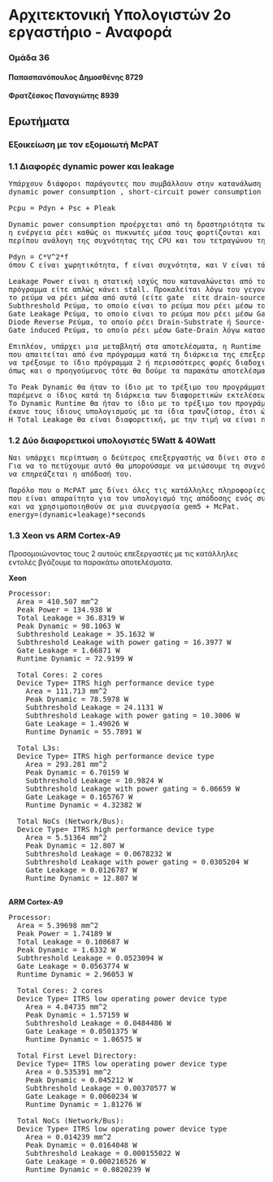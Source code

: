 # Αρχιτεκτονική Υπολογιστών 2ο εργαστήριο - Αναφορά
### Ομάδα 36
#### Παπασπανόπουλος Δημοσθένης 8729
#### Φρατζέσκος Παναγιώτης 8939

## Ερωτήματα 

### Εξοικείωση με τον εξομοιωτή McPAT
### 1.1 Διαφορές dynamic power και leakage

<pre>Υπάρχουν διάφοροι παράγοντες που συμβάλλουν στην κατανάλωση ισχύος της CPU. Αυτοί είναι οι εξής: 
dynamic power consumption , short-circuit power consumption και power loss λόγω ρευμάτων διαρροής των τρανζίστορ.

Pcpu = Pdyn + Psc + Pleak

Dynamic power consumption προέρχεται από τη δραστηριότητα των λογικών πύλων μέσα σε μια CPU. Όταν οι λογικές πύλες στρέφονται,
η ενέργεια ρέει καθώς οι πυκνωτές μέσα τους φορτίζονται και εκφορτίζονται. Η δυναμική ισχύς που καταναλώνεται από μια CPU είναι
περίπου ανάλογη της συχνότητας της CPU και του τετραγώνου της τάσης της CPU

Pdyn = C*V^2*f
όπου C είναι χωρητικότητα, f είναι συχνότητα, και V είναι τάση.

Leakage Power είναι η στατική ισχύς που καταναλώνεται από τους επεξεργαστές. Εξακολουθεί να καταναλώνεται είτε ο επεξεργαστής εκτελεί ένα
πρόγραμμα είτε απλώς κάνει stall. Προκαλείται λόγω του γεγονότος ότι τα τρανζίστορ έχουν μερικές ατέλειες στο σώμα τους που αφήνουν
το ρεύμα να ρέει μέσα από αυτά (είτε gate  είτε drain-source ή substrate). Τα διάφορα ρεύματα διαρροής είναι:
Subthreshold Ρεύμα, το οποίο είναι το ρεύμα που ρέει μέσω του Source Drain όταν ένα τρανζίστορ υποτίθεται ότι είναι "OFF".
Gate Leakage Ρεύμα, το οποίο είναι το ρεύμα που ρέει μέσω Gate-Substrate λόγω του οξειδίου το οποίο το καθιστά ενεργό ως διηλεκτρικό.
Diode Reverse Ρεύμα, το οποίο ρέει Drain-Substrate ή Source-Substrate λόγω του γεγονότος ότι των αντίθετων φορτίων.
Gate induced Ρεύμα, το οποίο ρέει μέσω Gate-Drain λόγω κατασκευαστικών περιορισμών.

Επιπλέον, υπάρχει μια μεταβλητή στα αποτελέσματα, η Runtime Dynamic. Αυτή η μεταβλητή είναι στην πραγματικότητα η συνολική ενέργεια 
που απαιτείται από ένα πρόγραμμα κατά τη διάρκεια της επεξεργασίας διαιρούμενη με το συνολικό χρόνο προσομοίωσης. Έτσι αν αποφασίσαμε 
να τρέξουμε το ίδιο πρόγραμμα 2 ή περισσότερες φορές διαδοχικά και υποθέτουμε ότι κάθε φορά που ο επεξεργαστής συμπεριφέρεται ακριβώς 
όπως και ο προηγούμενος τότε θα δούμε τα παρακάτω αποτελέσματα:

Το Peak Dynamic θα ήταν το ίδιο με το τρέξιμο του προγράμματος αν το εκτελούσαμε μόνο μία φορά, επειδή ο μέγιστος αριθμός μεταγωγής τρανζίστορ θα
παρέμενε ο ίδιος κατά τη διάρκεια των διαφορετικών εκτελέσεων του προγράμματος.
Το Dynamic Runtime θα ήταν το ίδιο με το τρέξιμο του προγράμματος αν το εκτελούσαμε μόνο μία φορά επειδή θεωρητικά κάθε φορά που ο επεξεργαστής θα
έκανε τους ίδιους υπολογισμούς με τα ίδια τρανζίστορ, έτσι ώστε η απαιτούμενη ενέργεια να είναι η ίδια και ο χρόνος εκτέλεσης θα ήταν ο ίδιος.
Η Total Leakage θα είναι διαφορετική, με την τιμή να είναι n φορές υψηλότερη όπου n είναι ο αριθμός των φορών που τρέχουμε το πρόγραμμα. </pre>

### 1.2 Δύο διαφορετικοί υπολογιστές 5Watt & 40Watt
<pre>Ναι υπάρχει περίπτωση ο δεύτερος επεξεργαστής να δίνει στο σύστημα μεγαλύτερη διάρκεια μπαταρίας βελτιώνοντας το energy efficiency του
Για να το πετύχουμε αυτό θα μπορούσαμε να μειώσουμε τη συχνότητα και την τάση με τρόπο που θα βελτίωνε το energy efficiency του επεξεργαστή χωρίς 
να επηρεάζεται η απόδοσή του.

Παρόλο που ο McPAT μας δίνει όλες τις κατάλληλες πληροφορίες σχετικά με το power, δεν μας δίνει το συνολικό χρόνο προσομοίωσης
που είναι απαραίτητο για τον υπολογισμό της απόδοσης ενός συγκεκριμένου επεξεργαστή. Αυτές οι πληροφορίες θα μπορούσαν να βρεθούν
και να χρησιμοποιηθούν σε μια συνεργασία gem5 + McPat.
energy=(dynamic+leakage)*seconds
</pre>


### 1.3 Xeon vs ARM Cortex-A9 

Προσομοιώνοντας τους 2 αυτούς επεξεργαστές με τις κατάλληλες εντολές βγάζουμε τα παρακάτω αποτελέσματα.

__Xeon__
<pre>
Processor: 
  Area = 410.507 mm^2
  Peak Power = 134.938 W
  Total Leakage = 36.8319 W
  Peak Dynamic = 98.1063 W
  Subthreshold Leakage = 35.1632 W
  Subthreshold Leakage with power gating = 16.3977 W
  Gate Leakage = 1.66871 W
  Runtime Dynamic = 72.9199 W

  Total Cores: 2 cores 
  Device Type= ITRS high performance device type
    Area = 111.713 mm^2
    Peak Dynamic = 78.5978 W
    Subthreshold Leakage = 24.1131 W
    Subthreshold Leakage with power gating = 10.3006 W
    Gate Leakage = 1.49026 W
    Runtime Dynamic = 55.7891 W

  Total L3s: 
  Device Type= ITRS high performance device type
    Area = 293.281 mm^2
    Peak Dynamic = 6.70159 W
    Subthreshold Leakage = 10.9824 W
    Subthreshold Leakage with power gating = 6.06659 W
    Gate Leakage = 0.165767 W
    Runtime Dynamic = 4.32382 W

  Total NoCs (Network/Bus): 
  Device Type= ITRS high performance device type
    Area = 5.51364 mm^2
    Peak Dynamic = 12.807 W
    Subthreshold Leakage = 0.0678232 W
    Subthreshold Leakage with power gating = 0.0305204 W
    Gate Leakage = 0.0126787 W
    Runtime Dynamic = 12.807 W
    </pre>
    

__ARM Cortex-A9__
<pre>
Processor: 
  Area = 5.39698 mm^2
  Peak Power = 1.74189 W
  Total Leakage = 0.108687 W
  Peak Dynamic = 1.6332 W
  Subthreshold Leakage = 0.0523094 W
  Gate Leakage = 0.0563774 W
  Runtime Dynamic = 2.96053 W

  Total Cores: 2 cores 
  Device Type= ITRS low operating power device type
    Area = 4.84735 mm^2
    Peak Dynamic = 1.57159 W
    Subthreshold Leakage = 0.0484486 W
    Gate Leakage = 0.0501375 W
    Runtime Dynamic = 1.06575 W

  Total First Level Directory: 
  Device Type= ITRS low operating power device type
    Area = 0.535391 mm^2
    Peak Dynamic = 0.045212 W
    Subthreshold Leakage = 0.00370577 W
    Gate Leakage = 0.0060234 W
    Runtime Dynamic = 1.81276 W

  Total NoCs (Network/Bus): 
  Device Type= ITRS low operating power device type
    Area = 0.014239 mm^2
    Peak Dynamic = 0.0164048 W
    Subthreshold Leakage = 0.000155022 W
    Gate Leakage = 0.000216526 W
    Runtime Dynamic = 0.0820239 W

</pre>


